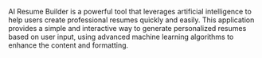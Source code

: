 AI Resume Builder is a powerful tool that leverages artificial intelligence to help users create professional resumes quickly and easily. This application provides a simple and interactive way to generate personalized resumes based on user input, using advanced machine learning algorithms to enhance the content and formatting.